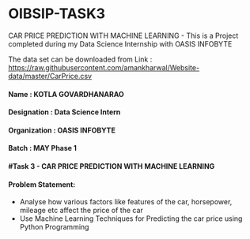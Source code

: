 # OIBSIP-TASK3
CAR PRICE PREDICTION WITH MACHINE LEARNING - This is a Project completed during my Data Science Internship with OASIS INFOBYTE

The data set can be downloaded from Link : https://raw.githubusercontent.com/amankharwal/Website-data/master/CarPrice.csv

#### Name : KOTLA GOVARDHANARAO
#### Designation : Data Science Intern  
#### Organization : OASIS INFOBYTE
#### Batch :  MAY Phase 1 
#### #Task 3 - CAR PRICE PREDICTION WITH MACHINE LEARNING
#### Problem Statement:
* Analyse how various factors like features of the car, horsepower, mileage etc affect the price of the car 
* Use Machine Learning Techniques for Predicting the car price using Python Programming
